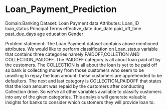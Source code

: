 # Loan_Payment_Prediction

Domain:Banking
Dataset: Loan Payment data
Attributes:
Loan_ID
loan_status
Principal
Terms
effective_date
due_date
paid_off_time
past_due_days
age
education
Gender

Problem statement:
The Loan Payment dataset contains above mentioned attributes. We would like to perform classification on Loan_status variable that contains three categories namely 	PAIDOFF,COLLETION AND COLLECTION_PAIDOFF. The PAIDOFF category is all about loan paid off by the customers. The COLLECTION is all about the loan is yet to be paid off so bank is collecting money from those customers who seem to be unwilling to repay the loan amount; these customers are apprehended to be defaulters.
The next and last category is COLLECTION_PAIDOFF that states that the loan amount was repaid by the customers after conducting Collection drive. So we’ve all other variables available to classify customers into any of the given categories.
This analysis will generate valuable insights for banks to consider which customers they will provide loan to.
